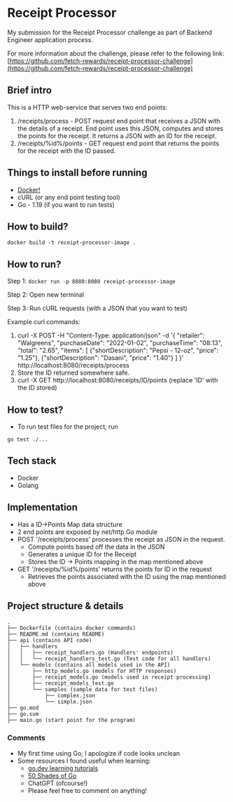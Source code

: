 ﻿# Receipt Processor 

My submission for the Receipt Processor challenge as part of Backend Engineer application process.

For more information about the challenge, please refer to the following link: [https://github.com/fetch-rewards/receipt-processor-challenge](https://github.com/fetch-rewards/receipt-processor-challenge)

## Brief intro

This is a HTTP web-service that serves two end points:
1. /receipts/process - POST request end point that receives a JSON with the details of a receipt. End point uses this JSON, computes and stores the points for the receipt. It returns a JSON with an ID for the receipt.
2. /receipts/%id%/points - GET request end point that returns the points for the receipt with the ID passed.

## Things to install before running

* [Docker!](https://docs.docker.com/get-docker/)
* cURL (or any end point testing tool)
* Go - 1.19 (if you want to run tests)

## How to build?

    docker build -t receipt-processor-image .

## How to run?

 Step 1: `docker run -p 8080:8080 receipt-processor-image`
 
 Step 2: Open new terminal
 
 Step 3: Run cURL requests (with a JSON that you want to test) 


Example curl commands: 

1. curl -X POST -H "Content-Type: application/json" -d '{
		    "retailer": "Walgreens",
		    "purchaseDate": "2022-01-02",
		    "purchaseTime": "08:13",
		    "total": "2.65",
		    "items": [
		        {"shortDescription": "Pepsi - 12-oz", "price": "1.25"},
		        {"shortDescription": "Dasani", "price": "1.40"}
		    ]
		}' http://localhost:8080/receipts/process
2. Store the ID returned somewhere safe.
3. curl -X GET http://localhost:8080/receipts/ID/points (replace 'ID' with the ID stored)

## How to test?

* To run test files for the project, run

 `go test ./...`


## Tech stack

- Docker
- Golang

## Implementation

- Has a ID->Points Map data structure
- 2 end points are exposed by net/http Go module
- POST '/receipts/process' processes the receipt as JSON in the request.
	- Compute points based off the data in the JSON
	- Generates a unique ID for the Receipt
	- Stores the ID -> Points mapping in the map mentioned above
- GET '/receipts/%id%/points' returns the points for ID in the request
	- Retrieves the points associated with the ID using the map mentioned above

## Project structure & details

```
.
├── Dockerfile (contains docker commands)
├── README.md (contains README)
├── api (contains API code)
│   ├── handlers
│   │   ├── receipt_handlers.go (Handlers' endpoints)
│   │   └── receipt_handlers_test.go (Test code for all handlers)
│   └── models (contains all models used in the API)
│       ├── http_models.go (models for HTTP responses)
│       ├── receipt_models.go (models used in receipt processing)
│       ├── receipt_models_test.go
│       └── samples (sample data for test files)
│           ├── complex.json
│           └── simple.json
├── go.mod
├── go.sum
├── main.go (start point for the program)
```


### Comments 


- My first time using Go; I apologize if code looks unclean
- Some resources I found useful when learning:
	- [go.dev learning tutorials](https://go.dev/learn/)
	- [50 Shades of Go](https://devs.cloudimmunity.com/gotchas-and-common-mistakes-in-go-golang/index.html)
	- ChatGPT (ofcourse!)
	- Please feel free to comment on anything!







